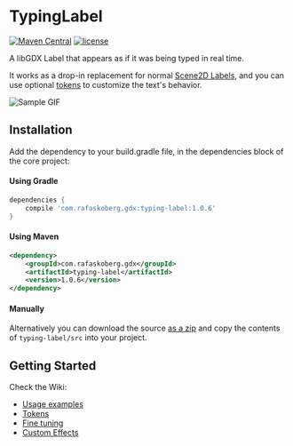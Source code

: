 # TypingLabel

[![Maven Central](https://img.shields.io/maven-central/v/com.rafaskoberg.gdx/typing-label.svg?colorB=43BD15)](https://search.maven.org/#search%7Cga%7C1%7Ca%3A%22typing-label%22)
[![license](https://img.shields.io/github/license/rafaskb/typing-label.svg)](https://github.com/rafaskb/typing-label/blob/master/LICENSE)

A libGDX Label that appears as if it was being typed in real time.

It works as a drop-in replacement for normal [Scene2D Labels](https://github.com/libgdx/libgdx/wiki/Scene2d.ui#label), and you can use optional [tokens](https://github.com/rafaskb/typing-label/wiki/Tokens) to customize the text's behavior.

![Sample GIF](media/sample.gif)

## Installation
Add the dependency to your build.gradle file, in the dependencies block of the core project:

#### Using Gradle
```groovy
dependencies {
    compile 'com.rafaskoberg.gdx:typing-label:1.0.6'
}
```

#### Using Maven
```xml
<dependency>
    <groupId>com.rafaskoberg.gdx</groupId>
    <artifactId>typing-label</artifactId>
    <version>1.0.6</version>
</dependency>
```

#### Manually
Alternatively you can download the source [as a zip](https://github.com/RafaSKB/typing-label/archive/master.zip) and copy the contents of `typing-label/src` into your project.


## Getting Started

Check the Wiki:
- [Usage examples](https://github.com/rafaskb/typing-label/wiki/Examples)
- [Tokens](https://github.com/rafaskb/typing-label/wiki/Tokens)
- [Fine tuning](https://github.com/rafaskb/typing-label/wiki/Fine-Tuning)
- [Custom Effects](https://github.com/rafaskb/typing-label/wiki/Tokens#custom-effects)
